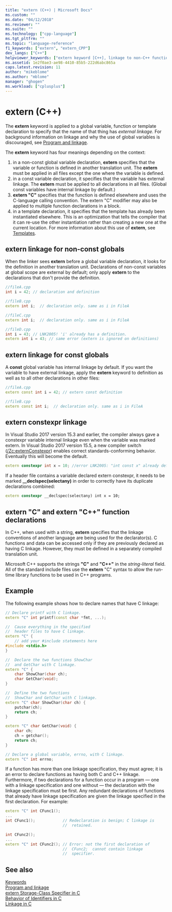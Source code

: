```yaml
---
title: "extern (C++) | Microsoft Docs"
ms.custom: ""
ms.date: "04/12/2018"
ms.reviewer: ""
ms.suite: ""
ms.technology: ["cpp-language"]
ms.tgt_pltfrm: ""
ms.topic: "language-reference"
f1_keywords: ["extern", "extern_CPP"]
dev_langs: ["C++"]
helpviewer_keywords: ["extern keyword [C++], linkage to non-C++ functions", "declarations, external", "external linkage, extern modifier"]
ms.assetid: 1e2f0ae3-ae98-4410-85b5-222d6abc865a
caps.latest.revision: 11
author: "mikeblome"
ms.author: "mblome"
manager: "ghogen"
ms.workload: ["cplusplus"]
---
```

# extern (C++)

The **extern** keyword is applied to a global variable, function or template declaration to specify that the name of that thing has *external linkage*. For background information on linkage and why the use of global variables is discouraged, see [Program and linkage](program-and-linkage-cpp.md).

The **extern** keyword has four meanings depending on the context:

1. in a non-const global variable declaration, **extern** specifies that the variable or function is defined in another translation unit. The **extern** must be applied in all files except the one where the variable is defined.
1. in a const variable declaration, it specifies that the variable has external linkage. The **extern** must be applied to all declarations in all files. (Global const variables have internal linkage by default.)
1. **extern "C"** specifies that the function is defined elsewhere and uses the C-language calling convention. The extern "C" modifier may also be applied to multiple function declarations in a block.
1. in a template declaration, it specifies that the template has already been instantiated elsewhere. This is an optimization that tells the compiler that it can re-use the other instantiation rather than creating a new one at the current location. For more information about this use of **extern**, see [Templates](templates-cpp.md).

## extern linkage for non-const globals

When the linker sees **extern** before a global variable declaration, it looks for the definition in another translation unit. Declarations of non-const variables at global scope are external by default; only apply **extern** to the declarations that don't provide the definition.

```cpp
//fileA.cpp
int i = 42; // declaration and definition

//fileB.cpp
extern int i;  // declaration only. same as i in FileA

//fileC.cpp
extern int i;  // declaration only. same as i in FileA

//fileD.cpp
int i = 43; // LNK2005! 'i' already has a definition.
extern int i = 43; // same error (extern is ignored on definitions)
```

## extern linkage for const globals

A **const** global variable has internal linkage by default. If you want the variable to have external linkage, apply the **extern** keyword to definition as well as to all other declarations in other files:

```cpp
//fileA.cpp
extern const int i = 42; // extern const definition

//fileB.cpp
extern const int i;  // declaration only. same as i in FileA
```

## extern constexpr linkage

In Visual Studio 2017 version 15.3 and earlier, the compiler always gave a constexpr variable internal linkage even when the variable was marked extern. In Visual Studio 2017 version 15.5, a new compiler switch ([/Zc:externConstexpr](../build/reference/zc-externconstexpr.md)) enables correct standards-conforming behavior. Eventually this will become the default.

```cpp
extern constexpr int x = 10; //error LNK2005: "int const x" already defined
```

If a header file contains a variable declared extern constexpr, it needs to be marked **__declspec(selectany)** in order to correctly have its duplicate declarations combined:

```cpp
extern constexpr __declspec(selectany) int x = 10;
```

## extern "C" and extern "C++" function declarations

 In C++, when used with a string, **extern** specifies that the linkage conventions of another language are being used for the declarator(s). C functions and data can be accessed only if they are previously declared as having C linkage. However, they must be defined in a separately compiled translation unit.

 Microsoft C++ supports the strings **"C"** and **"C++"** in the *string-literal* field. All of the standard include files use the **extern** "C" syntax to allow the run-time library functions to be used in C++ programs.

## Example

The following example shows how to declare names that have C linkage:

```cpp
// Declare printf with C linkage.
extern "C" int printf(const char *fmt, ...);

//  Cause everything in the specified
//  header files to have C linkage.
extern "C" {
    // add your #include statements here
#include <stdio.h>
}

//  Declare the two functions ShowChar
//  and GetChar with C linkage.
extern "C" {
    char ShowChar(char ch);
    char GetChar(void);
}

//  Define the two functions 
//  ShowChar and GetChar with C linkage.
extern "C" char ShowChar(char ch) {
    putchar(ch);
    return ch;
}

extern "C" char GetChar(void) {
    char ch;
    ch = getchar();
    return ch;
}

// Declare a global variable, errno, with C linkage.
extern "C" int errno;
```

 If a function has more than one linkage specification, they must agree; it is an error to declare functions as having both C and C++ linkage. Furthermore, if two declarations for a function occur in a program — one with a linkage specification and one without — the declaration with the linkage specification must be first. Any redundant declarations of functions that already have linkage specification are given the linkage specified in the first declaration. For example:

```cpp
extern "C" int CFunc1();
...
int CFunc1();            // Redeclaration is benign; C linkage is
                         //  retained.

int CFunc2();
...
extern "C" int CFunc2(); // Error: not the first declaration of
                         //  CFunc2;  cannot contain linkage
                         //  specifier.
```

## See also
 [Keywords](../cpp/keywords-cpp.md)  
 [Program and linkage](program-and-linkage-cpp.md)  
 [extern Storage-Class Specifier in C](../c-language/extern-storage-class-specifier.md)  
 [Behavior of Identifiers in C](../c-language/behavior-of-identifiers.md)  
 [Linkage in C](../c-language/linkage.md)